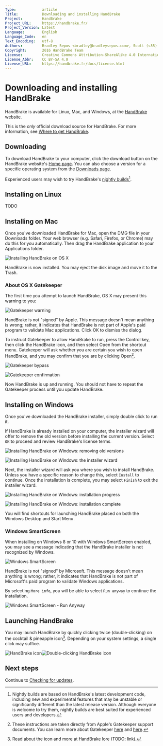 ```yaml
---
Type:            article
Title:           Downloading and installing HandBrake
Project:         HandBrake
Project_URL:     https://handbrake.fr/
Project_Version: Latest
Language:        English
Language_Code:   en
Text_Encoding:   utf-8
Authors:         Bradley Sepos <bradley@bradleysepos.com>, Scott (s55)
Copyright:       2016 HandBrake Team
License:         Creative Commons Attribution-ShareAlike 4.0 International
License_Abbr:    CC BY-SA 4.0
License_URL:     https://handbrake.fr/docs/license.html
---
```


Downloading and installing HandBrake
====================================

HandBrake is available for Linux, Mac, and Windows, at the [HandBrake website](https://handbrake.fr/).

This is the *only* official download source for HandBrake. For more information, see [Where to get HandBrake](where-to-get-handbrake.html).

## Downloading

To download HandBrake to your computer, click the download button on the HandBrake website's [Home page](https://handbrake.fr/). You can also choose a version for a specific operating system from the [Downloads page](https://handbrake.fr/downloads.php).

Experienced users may wish to try HandBrake's [nightly builds](https://handbrake.fr/nightly.php)[^nightly-builds].

<!-- .system-lin -->

## Installing on Linux

TODO

<!-- /.system-lin -->
<!-- .system-mac -->

## Installing on Mac

Once you've downloaded HandBrake for Mac, open the DMG file in your Downloads folder. Your web browser (e.g. Safari, Firefox, or Chrome) may do this for you automatically. Then drag the HandBrake application to your Applications folder.

![Installing HandBrake on OS X](../images/mac/install-osx.png)

HandBrake is now installed. You may eject the disk image and move it to the Trash.

### About OS X Gatekeeper

The first time you attempt to launch HandBrake, OS X may present this warning to you:

![Gatekeeper warning](../images/mac/gatekeeper-warning.png)

HandBrake is not "signed" by Apple. This message doesn't mean anything is wrong; rather, it indicates that HandBrake is not part of Apple's paid program to validate Mac applications. Click OK to dismiss the dialog.

To instruct Gatekeeper to allow HandBrake to run, press the Control key, then click the HandBrake icon, and then select Open from the shortcut menu. Gatekeeper will ask whether you are certain you wish to open HandBrake, and you may confirm that you are by clicking Open[^gatekeeper].

![Gatekeeper bypass](../images/mac/gatekeeper-bypass.png)

![Gatekeeper confirmation](../images/mac/gatekeeper-confirm.png)

Now HandBrake is up and running. You should not have to repeat the Gatekeeper process until you update HandBrake.

<!-- /.system-mac -->
<!-- .system-win -->

## Installing on Windows

Once you've downloaded the HandBrake installer, simply double click to run it.

If HandBrake is already installed on your computer, the installer wizard will offer to remove the old version before installing the current version. Select `OK` to proceed and review HandBrake's license terms.

![Installing HandBrake on Windows: removing old versions](../images/windows/uninstall.png "The installer will offer to remove old versions before installing the current version.")

![Installing HandBrake on Windows: the installer wizard](../images/windows/install-1.png "The HandBrake installer wizard.")

Next, the installer wizard will ask you where you wish to install HandBrake. Unless you have a specific reason to change this, select `Install` to continue. Once the installation is complete, you may select `Finish` to exit the installer wizard.

![Installing HandBrake on Windows: installation progress](../images/windows/install-2.png "The wizard reports progress while installing HandBrake.")

![Installing HandBrake on Windows: installation complete](../images/windows/install-finish.png "HandBrake installation complete.")

You will find shortcuts for launching HandBrake placed on both the Windows Desktop and Start Menu.

### Windows SmartScreen

When installing on Windows 8 or 10 with Windows SmartScreen enabled, you may see a message indicating that the HandBrake installer is not recognized by Windows.

![Windows SmartScreen](../images/windows/smartscreen-1.png "Windows SmartScreen may present this warning. Select More info to see more options.")

HandBrake is not "signed" by Microsoft. This message doesn't mean anything is wrong; rather, it indicates that HandBrake is not part of Microsoft's paid program to validate Windows applications.

By selecting `More info`, you will be able to select `Run anyway` to continue the installation.

![Windows SmartScreen - Run Anyway](../images/windows/smartscreen-2.png "Select Run anyway to dismiss the SmartScreen warning and continue installing HandBrake.")

<!-- /.system-win -->

## Launching HandBrake

You may launch HandBrake by quickly clicking twice (double-clicking) on the cocktail & pineapple icon[^about-icon]. Depending on your system settings, a single click may suffice.

![HandBrake icon](../images/icon.png)![Double-clicking HandBrake icon](../images/icon-click.gif)

## Next steps

Continue to [Checking for updates](check-for-updates.html).

[^nightly-builds]: Nightly builds are based on HandBrake's latest development code, including new and experimental features that may be unstable or significantly different than the latest release version. Although everyone is welcome to try them, nightly builds are best suited for experienced users and developers.

[^gatekeeper]: These instructions are taken directly from Apple's Gatekeeper support documents. You can learn more about Gatekeeper [here](https://support.apple.com/kb/PH21769?locale=en_US) and [here](https://support.apple.com/en-us/HT202491).

[^about-icon]: Read about the icon and more at HandBrake lore (TODO: link).
